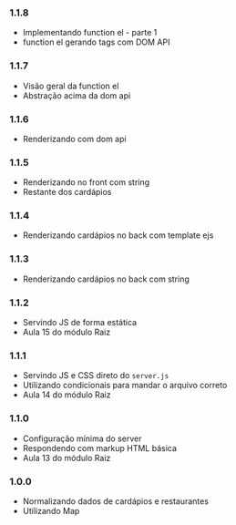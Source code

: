 ### 1.1.8
  * Implementando function el - parte 1
  * function el gerando tags com DOM API
### 1.1.7
  * Visão geral da function el
  * Abstração acima da dom api
### 1.1.6
  * Renderizando com dom api
### 1.1.5
  * Renderizando no front com string
  * Restante dos cardápios
### 1.1.4
  * Renderizando cardápios no back com template ejs

### 1.1.3
  * Renderizando cardápios no back com string
### 1.1.2
  * Servindo JS de forma estática
  * Aula 15 do módulo Raiz
### 1.1.1
  * Servindo JS e CSS direto do `server.js`
  * Utilizando condicionais para mandar o arquivo correto
  * Aula 14 do módulo Raiz
### 1.1.0
  * Configuração mínima do server
  * Respondendo com markup HTML básica
  * Aula 13 do módulo Raiz

### 1.0.0
  * Normalizando dados de cardápios e restaurantes
  * Utilizando Map